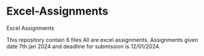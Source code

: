 # Excel-Assignments
Excel Assignments

This repository contain 6 files 
All are excel assignments.
Assignments given date 7th jan 2024 and deadline for submission is 12/01/2024.


